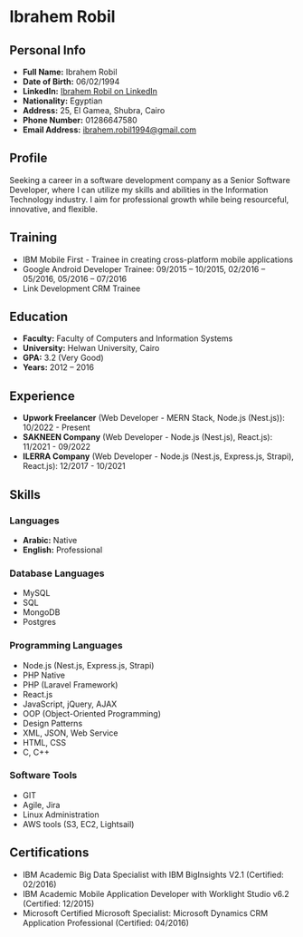 # Ibrahem Robil

## Personal Info

- **Full Name:** Ibrahem Robil
- **Date of Birth:** 06/02/1994
- **LinkedIn:** [Ibrahem Robil on LinkedIn](https://eg.linkedin.com/in/ibrahem-robil-600039b9)
- **Nationality:** Egyptian
- **Address:** 25, El Gamea, Shubra, Cairo
- **Phone Number:** 01286647580
- **Email Address:** ibrahem.robil1994@gmail.com

## Profile

Seeking a career in a software development company as a Senior Software Developer, where I can utilize my skills and abilities in the Information Technology industry. I aim for professional growth while being resourceful, innovative, and flexible.

## Training

- IBM Mobile First - Trainee in creating cross-platform mobile applications
- Google Android Developer Trainee: 09/2015 – 10/2015, 02/2016 – 05/2016, 05/2016 – 07/2016
- Link Development CRM Trainee

## Education

- **Faculty:** Faculty of Computers and Information Systems
- **University:** Helwan University, Cairo
- **GPA:** 3.2 (Very Good)
- **Years:** 2012 – 2016

## Experience

- **Upwork Freelancer** (Web Developer - MERN Stack, Node.js (Nest.js)): 10/2022 - Present
- **SAKNEEN Company** (Web Developer - Node.js (Nest.js), React.js): 11/2021 - 09/2022
- **ILERRA Company** (Web Developer - Node.js (Nest.js, Express.js, Strapi), React.js): 12/2017 - 10/2021

## Skills

### Languages

- **Arabic:** Native
- **English:** Professional

### Database Languages

- MySQL
- SQL
- MongoDB
- Postgres

### Programming Languages

- Node.js (Nest.js, Express.js, Strapi)
- PHP Native
- PHP (Laravel Framework)
- React.js
- JavaScript, jQuery, AJAX
- OOP (Object-Oriented Programming)
- Design Patterns
- XML, JSON, Web Service
- HTML, CSS
- C, C++

### Software Tools

- GIT
- Agile, Jira
- Linux Administration
- AWS tools (S3, EC2, Lightsail)

## Certifications

- IBM Academic Big Data Specialist with IBM BigInsights V2.1 (Certified: 02/2016)
- IBM Academic Mobile Application Developer with Worklight Studio v6.2 (Certified: 12/2015)
- Microsoft Certified Microsoft Specialist: Microsoft Dynamics CRM Application Professional (Certified: 04/2016)
